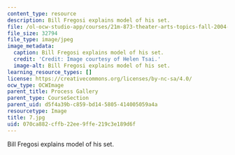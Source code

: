 ```yaml
---
content_type: resource
description: Bill Fregosi explains model of his set.
file: /ol-ocw-studio-app/courses/21m-873-theater-arts-topics-fall-2004-january-iap-2005/070ca882cffb22ee9ffe219c3e189d6f_7.jpg
file_size: 32794
file_type: image/jpeg
image_metadata:
  caption: Bill Fregosi explains model of his set.
  credit: 'Credit: Image courtesy of Helen Tsai.'
  image-alt: Bill Fregosi explains model of his set.
learning_resource_types: []
license: https://creativecommons.org/licenses/by-nc-sa/4.0/
ocw_type: OCWImage
parent_title: Process Gallery
parent_type: CourseSection
parent_uid: d5f4a39b-c859-bd14-5805-414005059a4a
resourcetype: Image
title: 7.jpg
uid: 070ca882-cffb-22ee-9ffe-219c3e189d6f
---
```

Bill Fregosi explains model of his set.